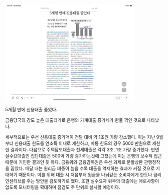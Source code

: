 <img src="./2021-11-02.png" alt="figure 3" style="zoom:40%;" />

5개월 만에 신용대출 줄었다.

금융당국의 강도 높은 대출죄기로 은행의 가계대출 증가세가 한풀 꺾인 것으로 나타났다.

세부적으로는 우선 신용대출 증가액이 전달 대비 약 1조원 가량 감소했다. 이는 지난 9월부터 신용대출 한도를 연소득 이내로 제한하고, 마통 한도의 경우 5000 만원으로 제한한 결과이다. 다음으로 주택담보대출과 전세대출은 각각 3조, 1조 가량 증가했다. 반면 실수요대출인 집단대출은 500억 가량 증가하는것에 그쳤는데 이는 은행의 보수적 접근때문에 기인한 결과인 듯 하다. 금융위와 금융감독원은 우선 과제로 분할상환 관행정착을 꼽았다. 매달 내는 원리금 비중이 높을 수록 대출을 억제하는 효과가 커질 것으로 기대하기 때문이다. 이를 위해 대출 시 처음부터 원금을 나눠갚는 소비자에게 한도나 금리 인센티브를 주는 방안을 검토하기로 했다. 또한 실수요자 위주의 대출에는 애로사항이 없도록 모니터링을 확대하며 점검도 주 단위로 실시할 예정이다.